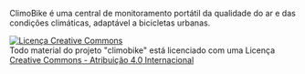 ClimoBike é uma central de monitoramento portátil da qualidade do ar e das condições climáticas, adaptável a bicicletas urbanas.

<a rel="license" href="http://creativecommons.org/licenses/by/4.0/"><img alt="Licença Creative Commons" style="border-width:0" src="https://i.creativecommons.org/l/by/4.0/88x31.png" /></a><br /> Todo material do projeto <span xmlns:dct="http://purl.org/dc/terms/" property="dct:title">"climobike"</span> <span xmlns:cc="http://creativecommons.org/ns#" property="cc:attributionName"></span> está licenciado com uma Licença <a rel="license" href="http://creativecommons.org/licenses/by/4.0/">Creative Commons - Atribuição  4.0 Internacional</a>

